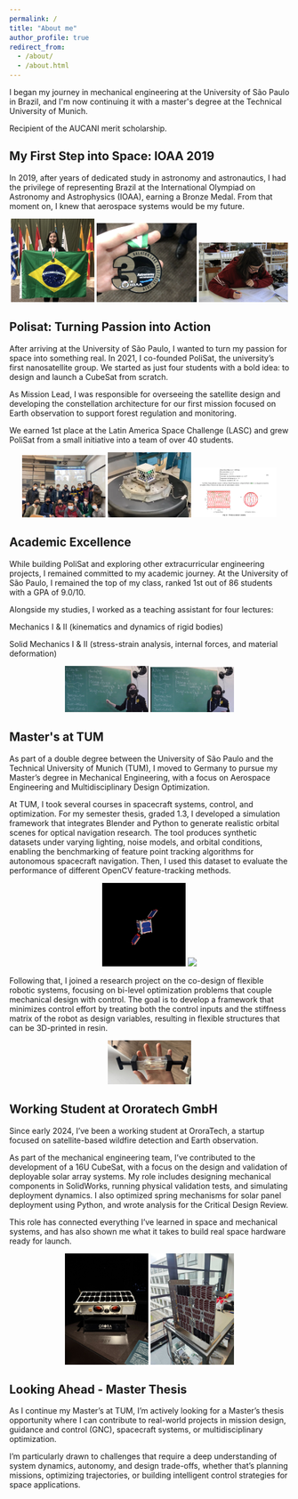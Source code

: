 ```yaml
---
permalink: /
title: "About me"
author_profile: true
redirect_from: 
  - /about/
  - /about.html
---
```


I began my journey in mechanical engineering at the University of São Paulo in Brazil, and I'm now continuing it with a master's degree at the Technical University of Munich. 

Recipient of the AUCANI merit scholarship.

My First Step into Space: IOAA 2019
------
In 2019, after years of dedicated study in astronomy and astronautics, I had the privilege of representing Brazil at the International Olympiad on Astronomy and Astrophysics (IOAA), earning a Bronze Medal. From that moment on, I knew that aerospace systems would be my future.

<p align="center">
  <img src="images\ioaa3.jpeg" width="150"/>
  <img src="images\ioaa4.png" width="180"/>
  <img src="images\ioaa1.jpeg" width="160"/>
</p>

Polisat: Turning Passion into Action
------
After arriving at the University of São Paulo, I wanted to turn my passion for space into something real. In 2021, I co-founded PoliSat, the university’s first nanosatellite group. We started as just four students with a bold idea: to design and launch a CubeSat from scratch.

As Mission Lead, I was responsible for overseeing the satellite design and developing the constellation architecture for our first mission focused on Earth observation to support forest regulation and monitoring.

We earned 1st place at the Latin America Space Challenge (LASC) and grew PoliSat from a small initiative into a team of over 40 students.

<p align="center">
  <img src="images\polisat1.jpeg" width="150"/>
  <img src="images\polisat2.png" width="150"/>
  <img src="images\polisat3.png" width="150"/>
</p>

Academic Excellence 
------
While building PoliSat and exploring other extracurricular engineering projects, I remained committed to my academic journey. At the University of São Paulo, I remained the top of my class, ranked 1st out of 86 students with a GPA of 9.0/10.

Alongside my studies, I worked as a teaching assistant for four lectures:

Mechanics I & II (kinematics and dynamics of rigid bodies)

Solid Mechanics I & II (stress-strain analysis, internal forces, and material deformation)

<p align="center">
  <img src="images\teach1.jpeg" width="150"/>
  <img src="images\teach2.jpeg" width="150"/>
</p>


Master's at TUM
------
As part of a double degree between the University of São Paulo and the Technical University of Munich (TUM), I moved to Germany to pursue my Master’s degree in Mechanical Engineering, with a focus on Aerospace Engineering and Multidisciplinary Design Optimization.

At TUM, I took several courses in spacecraft systems, control, and optimization. For my semester thesis, graded 1.3, I developed a simulation framework that integrates Blender and Python to generate realistic orbital scenes for optical navigation research. The tool produces synthetic datasets under varying lighting, noise models, and orbital conditions, enabling the benchmarking of feature point tracking algorithms for autonomous spacecraft navigation. Then, I used this dataset to evaluate the performance of different OpenCV feature-tracking methods.

<p align="center">
  <img src="images\move1 (2).png" width="150"/>
  <img src="images\example5.png" width="150"/>
</p>

Following that, I joined a research project on the co-design of flexible robotic systems, focusing on bi-level optimization problems that couple mechanical design with control. The goal is to develop a framework that minimizes control effort by treating both the control inputs and the stiffness matrix of the robot as design variables, resulting in flexible structures that can be 3D-printed in resin.

<p align="center">
  <img src="images\IMG_6701.jpeg" width="150"/>
</p>

Working Student at Ororatech GmbH
------
Since early 2024, I’ve been a working student at OroraTech, a startup focused on satellite-based wildfire detection and Earth observation.

As part of the mechanical engineering team, I’ve contributed to the development of a 16U CubeSat, with a focus on the design and validation of deployable solar array systems. My role includes designing mechanical components in SolidWorks, running physical validation tests, and simulating deployment dynamics. I also optimized spring mechanisms for solar panel deployment using Python, and wrote analysis for the Critical Design Review.

This role has connected everything I’ve learned in space and mechanical systems, and has also shown me what it takes to build real space hardware ready for launch.

<p align="center">
  <img src="images\orora1.jpeg" width="150"/>
  <img src="images\orora2.jpg" width="150"/>
</p>

Looking Ahead - Master Thesis
------
As I continue my Master’s at TUM, I’m actively looking for a Master’s thesis opportunity where I can contribute to real-world projects in mission design, guidance and control (GNC), spacecraft systems, or multidisciplinary optimization.

I’m particularly drawn to challenges that require a deep understanding of system dynamics, autonomy, and design trade-offs, whether that’s planning missions, optimizing trajectories, or building intelligent control strategies for space applications.
